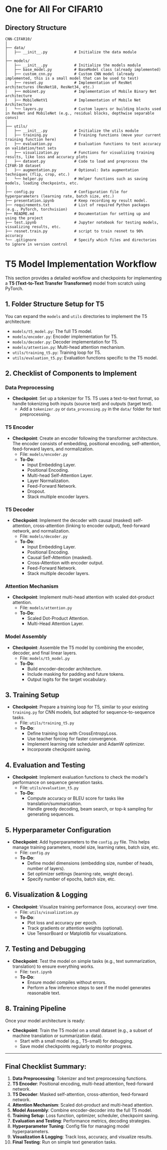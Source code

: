 # One for All For CIFAR10

## Directory Structure
```
CNN-CIFAR10/
│
├── data/
│   ├── __init__.py            # Initialize the data module
│
├── models/
│   ├── __init__.py            # Initialize the models module
│   ├── base_model.py          # BaseModel class (already implemented)
│   ├── custom_cnn.py          # Custom CNN model (already implemented, this is a small model that can be used to test)
│   ├── resnet.py              # Implementation of ResNet architectures (ResNet18, ResNet34, etc.)
│   ├── mobinet.py             # Implementation of Mobile Binary Net architecture
|   ├── MobileNetV1            # Implementation of Mobile Net Architecture
│   └── layers.py              # Custom layers or building blocks used in ResNet and MobileNet (e.g., residual blocks, depthwise separable convs)
│
├── utils/
│   ├── __init__.py            # Initialize the utils module
│   ├── training.py            # Training functions (move your current training function here)
│   ├── evaluation.py          # Evaluation functions to test accuracy on validation/test sets
│   ├── visualization.py       # Functions for visualizing training results, like loss and accuracy plots
│   ├── dataset.py             # Code to load and preprocess the CIFAR-10 dataset
│   ├── augmentation.py        # Optional: Data augmentation techniques (flip, crop, etc.)
│   └── helper.py              # Helper functions such as saving models, loading checkpoints, etc.
│
├── config.py                  # Configuration file for hyperparameters (learning rate, batch size, etc.)
├── presentation.ipynb         # Keep recording my result model.
├── requirements.txt           # List of required Python packages (e.g., PyTorch, torchvision)
├── README.md                  # Documentation for setting up and using the project
├── test.ipynb                 # Jupyter notebook for testing models, visualizing results, etc.
├── resnet.train.py            # script to train resnet to 90% accuracy
└── .gitignore                 # Specify which files and directories to ignore in version control
```
# T5 Model Implementation Workflow

This section provides a detailed workflow and checkpoints for implementing a **T5 (Text-to-Text Transfer Transformer)** model from scratch using PyTorch.

## 1. Folder Structure Setup for T5
You can expand the `models` and `utils` directories to implement the T5 architecture:
- `models/t5_model.py`: The full T5 model.
- `models/encoder.py`: Encoder implementation for T5.
- `models/decoder.py`: Decoder implementation for T5.
- `models/attention.py`: Multi-head attention mechanism.
- `utils/training_t5.py`: Training loop for T5.
- `utils/evaluation_t5.py`: Evaluation functions specific to the T5 model.

## 2. Checklist of Components to Implement

### **Data Preprocessing**
- **Checkpoint**: Set up a tokenizer for T5. T5 uses a text-to-text format, so handle tokenizing both inputs (source text) and outputs (target text).
  - Add a `tokenizer.py` or `data_processing.py` in the `data/` folder for text preprocessing.

### **T5 Encoder**
- **Checkpoint**: Create an encoder following the transformer architecture. The encoder consists of embedding, positional encoding, self-attention, feed-forward layers, and normalization.
  - File: `models/encoder.py`
  - **To-Do**:
    - Input Embedding Layer.
    - Positional Encoding.
    - Multi-head Self-Attention Layer.
    - Layer Normalization.
    - Feed-Forward Network.
    - Dropout.
    - Stack multiple encoder layers.



### **T5 Decoder**
- **Checkpoint**: Implement the decoder with causal (masked) self-attention, cross-attention (linking to encoder output), feed-forward network, and normalization.
  - File: `models/decoder.py`
  - **To-Do**:
    - Input Embedding Layer.
    - Positional Encoding.
    - Causal Self-Attention (masked).
    - Cross-Attention with encoder output.
    - Feed-Forward Network.
    - Stack multiple decoder layers.

### **Attention Mechanism**
- **Checkpoint**: Implement multi-head attention with scaled dot-product attention.
  - File: `models/attention.py`
  - **To-Do**:
    - Scaled Dot-Product Attention.
    - Multi-Head Attention Layer.

### **Model Assembly**
- **Checkpoint**: Assemble the T5 model by combining the encoder, decoder, and final linear layers.
  - File: `models/t5_model.py`
  - **To-Do**:
    - Build encoder-decoder architecture.
    - Include masking for padding and future tokens.
    - Output logits for the target vocabulary.

## 3. Training Setup
- **Checkpoint**: Prepare a training loop for T5, similar to your existing `training.py` for CNN models, but adapted for sequence-to-sequence tasks.
  - File: `utils/training_t5.py`
  - **To-Do**:
    - Define training loop with CrossEntropyLoss.
    - Use teacher forcing for faster convergence.
    - Implement learning rate scheduler and AdamW optimizer.
    - Incorporate checkpoint saving.

## 4. Evaluation and Testing
- **Checkpoint**: Implement evaluation functions to check the model's performance on sequence generation tasks.
  - File: `utils/evaluation_t5.py`
  - **To-Do**:
    - Compute accuracy or BLEU score for tasks like translation/summarization.
    - Handle greedy decoding, beam search, or top-k sampling for generating sequences.

## 5. Hyperparameter Configuration
- **Checkpoint**: Add hyperparameters to the `config.py` file. This helps manage training parameters, model size, learning rates, batch size, etc.
  - File: `config.py`
  - **To-Do**:
    - Define model dimensions (embedding size, number of heads, number of layers).
    - Set optimizer settings (learning rate, weight decay).
    - Specify number of epochs, batch size, etc.

## 6. Visualization & Logging
- **Checkpoint**: Visualize training performance (loss, accuracy) over time.
  - File: `utils/visualization.py`
  - **To-Do**:
    - Plot loss and accuracy per epoch.
    - Track gradients or attention weights (optional).
    - Use TensorBoard or Matplotlib for visualizations.

## 7. Testing and Debugging
- **Checkpoint**: Test the model on simple tasks (e.g., text summarization, translation) to ensure everything works.
  - File: `test.ipynb`
  - **To-Do**:
    - Ensure model compiles without errors.
    - Perform a few inference steps to see if the model generates reasonable text.

## 8. Training Pipeline
Once your model architecture is ready:
- **Checkpoint**: Train the T5 model on a small dataset (e.g., a subset of machine translation or summarization data).
  - Start with a small model (e.g., T5-small) for debugging.
  - Save model checkpoints regularly to monitor progress.

---

## Final Checklist Summary:
1. **Data Preprocessing**: Tokenizer and text preprocessing functions.
2. **T5 Encoder**: Positional encoding, multi-head attention, feed-forward network.
3. **T5 Decoder**: Masked self-attention, cross-attention, feed-forward network.
4. **Attention Mechanism**: Scaled dot-product and multi-head attention.
5. **Model Assembly**: Combine encoder-decoder into the full T5 model.
6. **Training Setup**: Loss function, optimizer, scheduler, checkpoint saving.
7. **Evaluation and Testing**: Performance metrics, decoding strategies.
8. **Hyperparameter Tuning**: Config file for managing model hyperparameters.
9. **Visualization & Logging**: Track loss, accuracy, and visualize results.
10. **Final Testing**: Run on simple text generation tasks.



